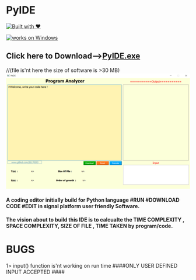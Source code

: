# PyIDE
[![Built with ❤](https://forthebadge.com/images/badges/built-with-love.svg)](https://forthebadge.com/#)

[![works on Windows](https://img.shields.io/badge/works%20on-Windows-blue.svg)](http://shields.io/#your-badge)

<h2>Click here to Download--><a href="https://drive.google.com/open?id=14vRy415sqWU1p2YfgBhsRTikBMedW0Z5">PyIDE.exe</a></h2>
 //(file is'nt here the size of software is >30 MB)

<img src="pic.png">

<h4>A coding editor initially build for Python language #RUN #DOWNLOAD CODE #EDIT  in signal platform user friendly Software.</h4>

<h4>The vision about to build this IDE is to calcualte the TIME COMPLEXITY , SPACE COMPLEXITY, SIZE OF FILE , TIME TAKEN by program/code. </h4>

# BUGS

1> input() function is'nt working on run time
####ONLY USER DEFINED INPUT ACCEPTED ####
